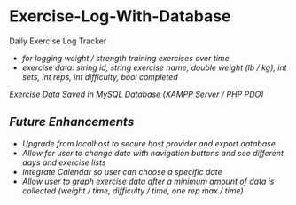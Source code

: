 # Exercise-Log-With-Database
Daily Exercise Log Tracker
 - <em>for logging weight / strength training exercises over time<em>
 - exercise data: string id, string exercise name, double weight (lb / kg), int sets, int reps, int difficulty, bool completed

Exercise Data Saved in MySQL Database (XAMPP Server / PHP PDO) 

## Future Enhancements
- Upgrade from localhost to secure host provider and export database
- Allow for user to change date with navigation buttons and see different days and exercise lists
- Integrate Calendar so user can choose a specific date
- Allow user to graph exercise data after a minimum amount of data is collected (weight / time, difficulty / time, one rep max / time)

